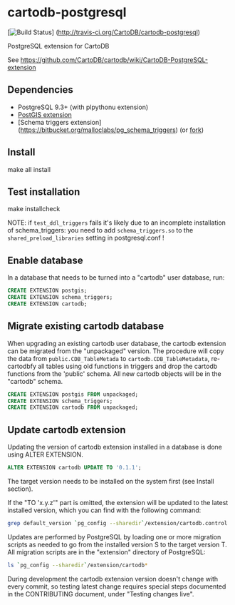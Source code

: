 cartodb-postgresql
==================

[![Build Status](http://travis-ci.org/CartoDB/cartodb-postgresql.png)]
(http://travis-ci.org/CartoDB/cartodb-postgresql)

PostgreSQL extension for CartoDB

See https://github.com/CartoDB/cartodb/wiki/CartoDB-PostgreSQL-extension

Dependencies
------------

 * PostgreSQL 9.3+ (with plpythonu extension)
 * [PostGIS extension](http://postgis.net) 
 * [Schema triggers extension]
   (https://bitbucket.org/malloclabs/pg_schema_triggers)
   (or [fork](https://github.com/CartoDB/pg_schema_triggers))

Install
-------

 make all install

Test installation
-----------------

 make installcheck

NOTE: if ``test_ddl_triggers`` fails it's likely due to an incomplete
      installation of schema_triggers: you need to add ``schema_triggers.so``
      to the ``shared_preload_libraries`` setting in postgresql.conf !

Enable database
---------------

In a database that needs to be turned into a "cartodb" user database, run:

```sql
CREATE EXTENSION postgis;
CREATE EXTENSION schema_triggers;
CREATE EXTENSION cartodb;
```

Migrate existing cartodb database
---------------------------------

When upgrading an existing cartodb user database, the cartodb extension
can be migrated from the "unpackaged" version. The procedure will copy
the data from ``public.CDB_TableMetada`` to ``cartodb.CDB_TableMetadata``,
re-cartodbfy all tables using old functions in triggers and drop the
cartodb functions from the 'public' schema. All new cartodb objects will
be in the "cartodb" schema.

```sql
CREATE EXTENSION postgis FROM unpackaged;
CREATE EXTENSION schema_triggers;
CREATE EXTENSION cartodb FROM unpackaged;
```

Update cartodb extension
------------------------

Updating the version of cartodb extension installed in a database
is done using ALTER EXTENSION.

```sql
ALTER EXTENSION cartodb UPDATE TO '0.1.1';
```

The target version needs to be installed on the system first
(see Install section).

If the "TO 'x.y.z'" part is omitted, the extension will be updated to the
latest installed version, which you can find with the following command:

```sh
grep default_version `pg_config --sharedir`/extension/cartodb.control
```

Updates are performed by PostgreSQL by loading one or more migration scripts
as needed to go from the installed version S to the target version T.
All migration scripts are in the "extension" directory of PostgreSQL:

```sh
ls `pg_config --sharedir`/extension/cartodb*
```

During development the cartodb extension version doesn't change with
every commit, so testing latest change requires special steps documented
in the CONTRIBUTING document, under "Testing changes live".
